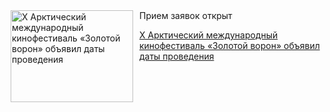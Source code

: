 <!--2025-08-17 11:45:19-->
<div class="yb">
  <div class="rss kino_kino"><a href="https://www.kino-teatr.ru/kino/news/y2025/8-17/38675/" title="Х Арктический международный кинофестиваль «Золотой ворон» объявил даты проведения"><img src="https://www.kino-teatr.ru/news/5/7/38675/poster.jpg" width="196" height="147" align="left" hspace="5" style="margin: 0px 10px 0px 5px" alt="Х Арктический международный кинофестиваль «Золотой ворон» объявил даты проведения"/></a>Прием заявок открыт <p class="titl"><a href="https://www.kino-teatr.ru/kino/news/y2025/8-17/38675/">Х Арктический международный кинофестиваль «Золотой ворон» объявил даты проведения</a></p></div>
</div>
